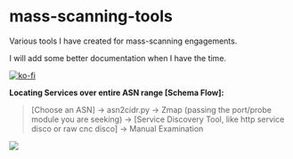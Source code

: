 # mass-scanning-tools

Various tools I have created for mass-scanning engagements. 

I will add some better documentation when I have the time.

[![ko-fi](https://ko-fi.com/img/githubbutton_sm.svg)](https://Ko-fi.com/rec0n)

__Locating Services over entire ASN range [Schema Flow]:__

> [Choose an ASN] -> asn2cidr.py -> Zmap (passing the port/probe module you are seeking) -> [Service Discovery Tool, like http service disco or raw cnc disco] -> Manual Examination

![](https://i.kym-cdn.com/entries/icons/original/000/022/524/tumblr_o16n2kBlpX1ta3qyvo1_1280.jpg)
